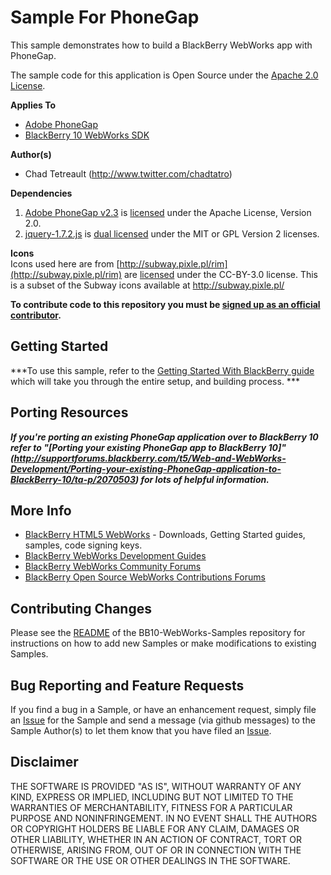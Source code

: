# Sample For PhoneGap

This sample demonstrates how to build a BlackBerry WebWorks app with PhoneGap.

The sample code for this application is Open Source under the [Apache 2.0 License](http://www.apache.org/licenses/LICENSE-2.0.html).


**Applies To**

* [Adobe PhoneGap](http://www.phonegap.com)
* [BlackBerry 10 WebWorks SDK](https://developer.blackberry.com/html5/download/sdk)

**Author(s)**

* Chad Tetreault (http://www.twitter.com/chadtatro)

**Dependencies**

1. [Adobe PhoneGap v2.3](http://www.phonegap.com) is [licensed](http://www.apache.org/licenses/LICENSE-2.0) under the Apache License, Version 2.0.
2. [jquery-1.7.2.js](http://code.jquery.com/jquery-1.7.2.js) is [dual licensed](http://jquery.org/license/) under the MIT or GPL Version 2 licenses.

**Icons**<br/>
Icons used here are from [http://subway.pixle.pl/rim](http://subway.pixle.pl/rim) are [licensed](http://creativecommons.org/licenses/by/3.0/) under the CC-BY-3.0 license.  This is a subset of the Subway icons available at http://subway.pixle.pl/

**To contribute code to this repository you must be [signed up as an official contributor](http://blackberry.github.com/howToContribute.html).**

## Getting Started

***To use this sample, refer to the [Getting Started With BlackBerry guide](http://docs.phonegap.com/en/2.3.0/guide_getting-started_blackberry_index.md.html#Getting%20Started%20with%20BlackBerry) which will take you through the entire setup, and building process. ***

## Porting Resources 

***If you're porting an existing PhoneGap application over to BlackBerry 10 refer to "[Porting your existing PhoneGap app to BlackBerry 10]"(http://supportforums.blackberry.com/t5/Web-and-WebWorks-Development/Porting-your-existing-PhoneGap-application-to-BlackBerry-10/ta-p/2070503) for lots of helpful information.***

## More Info

* [BlackBerry HTML5 WebWorks](https://bdsc.webapps.blackberry.com/html5/) - Downloads, Getting Started guides, samples, code signing keys.
* [BlackBerry WebWorks Development Guides](https://bdsc.webapps.blackberry.com/html5/documentation)
* [BlackBerry WebWorks Community Forums](http://supportforums.blackberry.com/t5/Web-and-WebWorks-Development/bd-p/browser_dev)
* [BlackBerry Open Source WebWorks Contributions Forums](http://supportforums.blackberry.com/t5/BlackBerry-WebWorks/bd-p/ww_con)


## Contributing Changes

Please see the [README](https://github.com/blackberry/BB10-WebWorks-Samples) of the BB10-WebWorks-Samples repository for instructions on how to add new Samples or make modifications to existing Samples.


## Bug Reporting and Feature Requests

If you find a bug in a Sample, or have an enhancement request, simply file an [Issue](https://github.com/blackberry/BB10-WebWorks-Samples/issues) for the Sample and send a message (via github messages) to the Sample Author(s) to let them know that you have filed an [Issue](https://github.com/blackberry/BB10-WebWorks-Samples/issues).

## Disclaimer

THE SOFTWARE IS PROVIDED "AS IS", WITHOUT WARRANTY OF ANY KIND, EXPRESS OR IMPLIED, INCLUDING BUT NOT LIMITED TO THE WARRANTIES OF MERCHANTABILITY, FITNESS FOR A PARTICULAR PURPOSE AND NONINFRINGEMENT. IN NO EVENT SHALL THE AUTHORS OR COPYRIGHT HOLDERS BE LIABLE FOR ANY CLAIM, DAMAGES OR OTHER LIABILITY, WHETHER IN AN ACTION OF CONTRACT, TORT OR OTHERWISE, ARISING FROM, OUT OF OR IN CONNECTION WITH THE SOFTWARE OR THE USE OR OTHER DEALINGS IN THE SOFTWARE.

